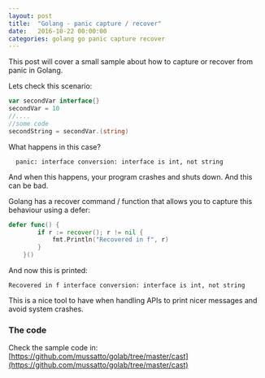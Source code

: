 ```yaml
---
layout: post
title:  "Golang - panic capture / recover"
date:   2016-10-22 00:00:00
categories: golang go panic capture recover
---
```


This post will cover a small sample about how to capture or recover from panic in Golang.

Lets check this scenario:

```go
var secondVar interface{}
secondVar = 10
//....
//some code
secondString = secondVar.(string)
```

What happens in this case?

```shell
  panic: interface conversion: interface is int, not string
```

And when this happens, your program crashes and shuts down. And this can be bad.

Golang has a recover command / function that allows you to capture this behaviour using a defer:

```go
defer func() {
		if r := recover(); r != nil {
			fmt.Println("Recovered in f", r)
		}
	}()
```

And now this is printed:

```shell
Recovered in f interface conversion: interface is int, not string
```

This is a nice tool to have when handling APIs to print nicer messages and avoid system crashes.

### The code

Check the sample code in:
[https://github.com/mussatto/golab/tree/master/cast](https://github.com/mussatto/golab/tree/master/cast)
